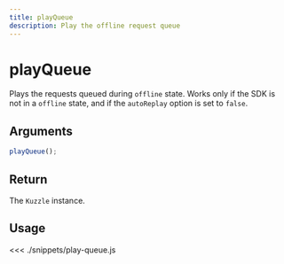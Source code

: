 ```yaml
---
title: playQueue
description: Play the offline request queue
---
```


# playQueue

Plays the requests queued during `offline` state.
Works only if the SDK is not in a `offline` state, and if the `autoReplay` option is set to `false`.

## Arguments

```javascript
playQueue();
```

## Return

The `Kuzzle` instance.

## Usage

<<< ./snippets/play-queue.js
